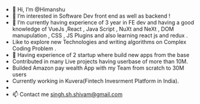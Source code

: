 - 👋 Hi, I’m @Himanshu
- 👀 I’m interested in Software Dev front end as well as backend  ! 
- 🌱 I’m currently having experience of 3 year in FE dev and having a good knowledge of VueJs ,React , Java Script , NuXt and NeXt , DOM manupulation , CSS , JS Plugins and  also learning react js and redux .
- Like to explore new Technologies and writing algorithms on Complex Coding Problem .
- 💞️ Having experience of 2 startup where build new apps from the base
- Contributed in many Live projects having userbase of more than 10M.
- Builded Amazon pay wealth App with my Team from scratch to 30M users
- Currently working in Kuvera(Fintech Invesrment Platform in India).
- 
- 📫 Contact me singh.sh.shivam@gmail.com

<!---
himanhu/himanhu is a ✨ special ✨ repository because its `README.md` (this file) appears on your GitHub profile.
You can click the Preview link to take a look at your changes.
--->
